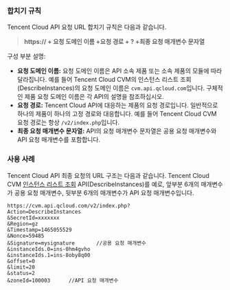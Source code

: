 

### 합치기 규칙
Tencent Cloud API 요청 URL 합치기 규칙은 다음과 같습니다.
> **https:// + 요청 도메인 이름 +요청 경로 + ? +최종 요청 매개변수 문자열**

구성 부분 설명:
-  **요청 도메인 이름:** 요청 도메인 이름은 API 소속 제품 또는 소속 제품의 모듈에 따라 달라집니다. 예를 들어 Tencent Cloud CVM의 인스턴스 리스트 조회(DescribeInstances)의 요청 도메인 이름은 `cvm.api.qcloud.com`입니다. 구체적인 제품 요청 도메인 이름은 각 API의 설명을 참조하십시오.
-  **요청 경로:** Tencent Cloud API에 대응하는 제품의 요청 경로입니다. 일반적으로 하나의 제품이 하나의 고정 경로와 대응합니다. 예를 들어 Tencent Cloud CVM 요청 경로는 항상 `/v2/index.php`입니다.
- **최종 요청 매개변수 문자열:** API의 요청 매개변수 문자열은 공용 요청 매개변수와 API 요청 매개변수를 포함합니다.

### 사용 사례
Tencent Cloud API 최종 요청의 URL 구조는 다음과 같습니다.
Tencent Cloud CVM [인스턴스 리스트 조회](https://cloud.tencent.com/document/api/213/15728) API(DescribeInstances)를 예로, 앞부분 6개의 매개변수가 공용 요청 매개변수, 뒷부분 6개의 매개변수가 API 요청 매개변수입니다.

```
https://cvm.api.qcloud.com/v2/index.php?
Action=DescribeInstances
&SecretId=xxxxxxx
&Region=gz
&Timestamp=1465055529
&Nonce=59485
&Signature=mysignature       //공용 요청 매개변수
&instanceIds.0=ins-0hm4gvho
&instanceIds.1=ins-8oby8q00
&offset=0
&limit=20
&status=2
&zoneId=100003      //API 요청 매개변수
```

